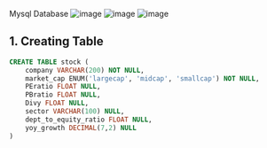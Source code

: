Mysql Database
![image](https://github.com/user-attachments/assets/944f105c-e2b9-4111-8762-c947f286739a)
![image](https://github.com/user-attachments/assets/ab336bbd-1dea-4737-923b-196326a11d17)
![image](https://github.com/user-attachments/assets/b6519dd5-0d0b-442a-94d4-d5a45ff45207)


## 1. Creating Table
```sql
CREATE TABLE stock (
    company VARCHAR(200) NOT NULL,
    market_cap ENUM('largecap', 'midcap', 'smallcap') NOT NULL,
    PEratio FLOAT NULL,
    PBratio FLOAT NULL,
    Divy FLOAT NULL,
    sector VARCHAR(100) NULL,
    dept_to_equity_ratio FLOAT NULL,
    yoy_growth DECIMAL(7,2) NULL
)
